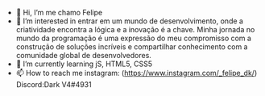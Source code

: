 - 👋 Hi, I’m me chamo Felipe
- 👀 I’m interested in entrar em um mundo de desenvolvimento, onde a criatividade encontra a lógica e a inovação é a chave.
Minha jornada no mundo da programação é uma expressão do meu compromisso com a construção de soluções incríveis e compartilhar conhecimento com a comunidade global de desenvolvedores.
- 🌱 I’m currently learning  jS, HTML5, CSS5
- 📫 How to reach me instagram: (https://www.instagram.com/_felipe_dk/) Discord:Dark V4#4931

<!---
FelipeDk777/FelipeDk777 is a ✨ special ✨ repository because its `README.md` (this file) appears on your GitHub profile.
You can click the Preview link to take a look at your changes.
